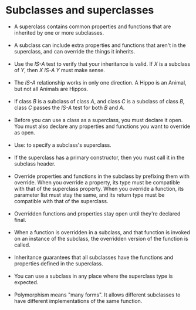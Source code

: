 # Subclasses and superclasses

* A superclass contains common properties and functions that are inherited by
  one or more subclasses.<br><br>
* A subclass can include extra properties and functions that aren't in the
  superclass, and can override the things it inherits.<br><br>
* Use the *IS-A* test to verify that your inheritance is valid. If *X* is a
  subclass of *Y*, then *X IS-A Y* must make sense.<br><br>
* The *IS-A* relationship works in only one direction. A Hippo is an Animal, but
  not all Animals are Hippos.<br><br>
* If class *B* is a subclass of class *A*, and class *C* is a subclass of
  class *B*, class *C* passes the *IS-A* test for both *B* and *A*.<br><br>
* Before you can use a class as a superclass, you must declare it open. You must
  also declare any properties and functions you want to override as
  open.<br><br>
* Use: to specify a subclass's superclass.<br><br>
* If the superclass has a primary constructor, then you must call it in the
  subclass header.<br><br>
* Override properties and functions in the subclass by prefixing them with
  override. When you override a property, its type must be compatible with that
  of the superclass property. When you override a function, its parameter list
  must stay the same, and its return type must be compatible with that of the
  superclass.<br><br>
* Overridden functions and properties stay open until they're declared
  final.<br><br>
* When a function is overridden in a subclass, and that function is invoked on
  an instance of the subclass, the overridden version of the function is
  called.<br><br>
* Inheritance guarantees that all subclasses have the functions and properties
  defined in the superclass.<br><br>
* You can use a subclass in any place where the superclass type is
  expected.<br><br>
* Polymorphism means "many forms". It allows different subclasses to have
  different implementations of the same function.<br><br>